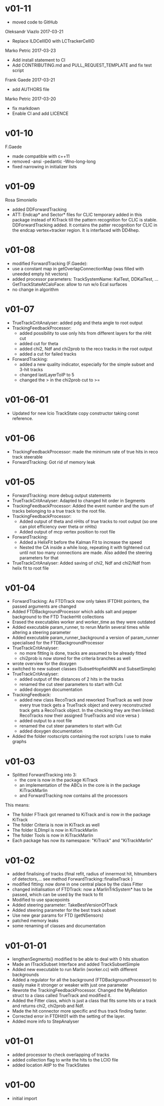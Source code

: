 # v01-11
- moved code to GitHub

Oleksandr Viazlo 2017-03-21 
  - Replace ILDCellID0 with LCTrackerCellID

Marko Petric 2017-03-23 
  - Add install statement to CI
  - Add CONTRIBUTING.md and PULL_REQUEST_TEMPLATE and fix test script

Frank Gaede 2017-03-21 
  - add AUTHORS file

Marko Petric 2017-03-20 
  - fix markdown
  - Enable CI and add LICENCE

# v01-10
F.Gaede
* made compatible with c++11
* removed -ansi -pedantic -Wno-long-long
* fixed narrowing in initializer lists

# v01-09
Rosa Simoniello
 * added DDForwardTracking
 * ATT: Endcap* and Sector* files for CLIC temporary added in this package instead of KiTrack till the pattern recognition for CLIC is stable. DDForwardTracking added. It contains the patter recognition for CLIC in the endcap vertex+tracker region. It is interfaced with DD4hep.

# v01-08
 * modified ForwardTracking (F.Gaede): 
 * use a constant map in getOverlapConnectionMap (was filled with uneeded empty hit vectors)
 * added processor parameters: TrackSystemName: KalTest, DDKalTest, ... GetTrackStateAtCaloFace: allow to run w/o Ecal surfaces
 * no change in algorithm
 

# v01-07
* TrueTrackCritAnalyser: added pdg and theta angle to root output
* TrackingFeedbackProcessor: 
  * added possibility to use only hits from different layers for the nHit cut
  * added cut for theta
  * added chi2, Ndf and chi2prob to the reco tracks in the root output
  * added a cut for failed tracks
* ForwardTracking: 
  * added a new quality indicator, especially for the simple subset and 3-hit tracks
  * changed lastLayerToIP to 5
  * changed the > in the chi2prob cut to >=
 
# v01-06-01
* Updated for new lcio TrackState copy constructor taking const reference.

# v01-06
* TrackingFeedbackProcessor: made the minimum rate of true hits in reco track steerable
* ForwardTracking: Got rid of memory leak

# v01-05
* ForwardTracking: more debug output statements
* TrueTrackCritAnalyser: Adapted to changed hit order in Segments
* TrackingFeedbackProcessor: Added the event number and the sum of tracks belonging to a true track to the root file.
* TrackingFeedbackProcessor: 
  * Added output of theta and nHits of true tracks to root output (so one can plot efficiency over theta or nHits)
  * Added output of mcp vertex position to root file
* ForwardTracking: 
  * Added a HelixFit before the Kalman Fit to increase the speed
  * Nested the CA inside a while loop, repeating it with tightened cut until not too many connections are made. Also added the steering parameters for that
* TrueTrackCritAnalyser: Added saving of chi2, Ndf and chi2/Ndf from helix fit to root file

# v01-04 
* ForwardTracking: As FTDTrack now only takes IFTDHit pointers, the passed arguments are changed
* Added FTDBackgroundProcessor which adds salt and pepper background to the FTD TrackerHit collections
* Erased the executables worker and worker_time as they were outdated
* Added executable param_runner, to rerun Marlin several times while altering a steering parameter
* Added executable param_runner_background a version of param_runner specialised for the FTDBackgroundProcessor
* TrueTrackCritAnalyser: 
  * no more fitting is done, tracks are assumed to be already fitted 
  * chi2prob is now stored for the criteria branches as well
* wrote overview for the doxygen
* switched to new subset classes (SubsetHopfieldNN and SubsetSimple)
* TrueTrackCritAnalyser:
  * added output of the distances of 2 hits in the tracks
  * renamed the cut steer parameters to start with Cut
  * added doxygen documentation
* TrackingFeedback:
  * added new class RecoTrack and reworked TrueTrack as well (now every true track gets a TrueTrack object and every reconstructed track gets a RecoTrack object. In the checking they are then linked: RecoTracks now their assigned TrueTracks and vice versa )
  * added output to a root file
  * renamed the cut steer parameters to start with Cut
  * added doxygen documentation
* Added the folder rootscripts containing the root scripts I use to make graphs


# v01-03
* Splitted ForwardTracking into 3: 
  * the core is now in the package KiTrack
  * an implementation of the ABCs in the core is in the package KiTrackMarlin
  * and ForwardTracking now contains all the processors 
 
 This means: 
* The folder FTrack got renamed to KiTrack and is now in the package KiTrack
* The folder Criteria is now in KiTrack as well
* The folder ILDImpl is now in KiTrackMarlin
* The folder Tools is now in KiTrackMarlin
* Each package has now its namespace: "KiTrack" and "KiTrackMarlin"
 
# v01-02
* added finalising of tracks (final refit, radius of innermost hit, hitnumbers of detectors,... see method ForwardTracking::finaliseTrack )
* modified fitting: now done in one central place by the class Fitter
* changed initialisation of FTDTrack: now a MarlinTrkSystem* has to be passed, which can be used by the track to fit
* Modified to use spacepoints
* Added steering parameter: TakeBestVersionOfTrack
* Added steering parameter for the best track subset
* Use new gear params for FTD (getNSensors)
* patched memory leaks
* some renaming of classes and documentation

# v01-01-01
* lengthenSegments() modified to be able to deal with 0 hits situation
* Made an ITrackSubset Interface and added TrackSubsetSimple
* Added new executable to run Marlin (worker.cc) with different backgrounds
* Added a regulator for all the background (FTDBackgroundProcessor) to easily make it stronger or weaker with just one parameter
* Rewrote the TrackingFeedbackProcessor. Changed the MyRelation struct to a class called TrueTrack and modified it.
* Added the Fitter class, which is just a class that fits some hits or a track and returns chi2, chi2prob and Ndf.
* Made the hit connector more specific and thus track finding faster.
* Corrected error in FTDHit01 with the setting of the layer.
* Added more info to StepAnalyser

# v01-01
* added processor to check overlapping of tracks
* added collection flag to write the hits to the LCIO file
* added location AtIP to the TrackStates

# v01-00
* initial import
